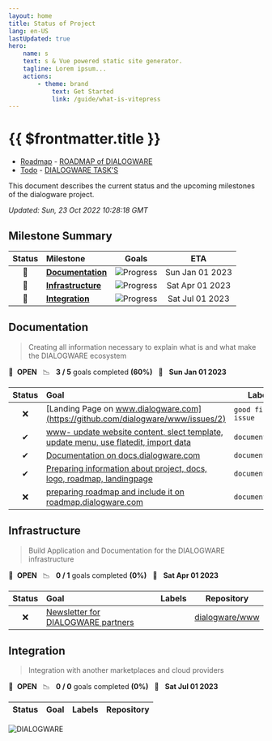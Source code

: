 ```yaml
---
layout: home
title: Status of Project
lang: en-US
lastUpdated: true
hero:
    name: s
    text: s & Vue powered static site generator.
    tagline: Lorem ipsum...
    actions:
        - theme: brand
            text: Get Started
            link: /guide/what-is-vitepress
---
```


# {{ $frontmatter.title }}


+ [Roadmap](http://roadmap.dialogware.com/) - [ROADMAP of DIALOGWARE](https://github.com/orgs/dialogware/projects/2/views/1)
+ [Todo](http://todo.dialogware.com/) - [DIALOGWARE TASK'S](https://github.com/orgs/dialogware/projects/1/views/1)


This document describes the current status and the upcoming milestones of the dialogware project.

*Updated: Sun, 23 Oct 2022 10:28:18 GMT*


## Milestone Summary

| Status | Milestone | Goals | ETA |
| :---: | :--- | :---: | :---: |
| 🚀 | **[Documentation](#documentation)** | ![Progress](http://progressed.io/bar/60) | Sun Jan 01 2023 |
| 🚀 | **[Infrastructure](#infrastructure)** | ![Progress](http://progressed.io/bar/0) | Sat Apr 01 2023 |
| 🚀 | **[Integration](#integration)** | ![Progress](http://progressed.io/bar/0) | Sat Jul 01 2023 |



## Documentation

> Creating all information necessary to explain what is and what make the DIALOGWARE ecosystem

🚀 &nbsp;**OPEN** &nbsp;&nbsp;📉 &nbsp;&nbsp;**3 / 5** goals completed **(60%)** &nbsp;&nbsp;📅 &nbsp;&nbsp;**Sun Jan 01 2023**

| Status | Goal                                                                                                                              | Labels | Repository |
| :---: |:----------------------------------------------------------------------------------------------------------------------------------| --- | --- |
| ❌ | [Landing Page on www.dialogware.com](https://github.com/dialogware/www/issues/2)                                                  |`good first issue`| <a href=https://github.com/dialogware/www>dialogware/www</a> |
| ✔ | [www- update website content, slect template, update menu, use flatedit, import data](https://github.com/dialogware/www/issues/1) |`documentation`| <a href=https://github.com/dialogware/www>dialogware/www</a> |
| ✔ | [Documentation on docs.dialogware.com](https://github.com/dialogware/docs/issues/1)                                               |`documentation`| <a href=https://github.com/dialogware/docs>dialogware/docs</a> |
| ✔ | [Preparing information about project, docs, logo, roadmap, landingpage](https://github.com/dialogware/roadmap/issues/2)           |`documentation`| <a href=https://github.com/dialogware/roadmap>dialogware/roadmap</a> |
| ❌ | [preparing roadmap and include it on roadmap.dialogware.com](https://github.com/dialogware/roadmap/issues/1)                      |`documentation`| <a href=https://github.com/dialogware/roadmap>dialogware/roadmap</a> |



## Infrastructure

> Build Application and Documentation for the DIALOGWARE infrastructure

🚀 &nbsp;**OPEN** &nbsp;&nbsp;📉 &nbsp;&nbsp;**0 / 1** goals completed **(0%)** &nbsp;&nbsp;📅 &nbsp;&nbsp;**Sat Apr 01 2023**

| Status | Goal | Labels | Repository |
| :---: | :--- | --- | --- |
| ❌ | [Newsletter for DIALOGWARE partners](https://github.com/dialogware/www/issues/4) | | <a href=https://github.com/dialogware/www>dialogware/www</a> |



## Integration

> Integration with another marketplaces and cloud providers

🚀 &nbsp;**OPEN** &nbsp;&nbsp;📉 &nbsp;&nbsp;**0 / 0** goals completed **(0%)** &nbsp;&nbsp;📅 &nbsp;&nbsp;**Sat Jul 01 2023**

| Status | Goal | Labels | Repository |
| :---: | :--- | --- | --- |



![DIALOGWARE](https://logo.dialogware.com/3/cover.png)

